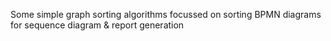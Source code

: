 Some simple graph sorting algorithms focussed on sorting BPMN diagrams for sequence diagram & report generation